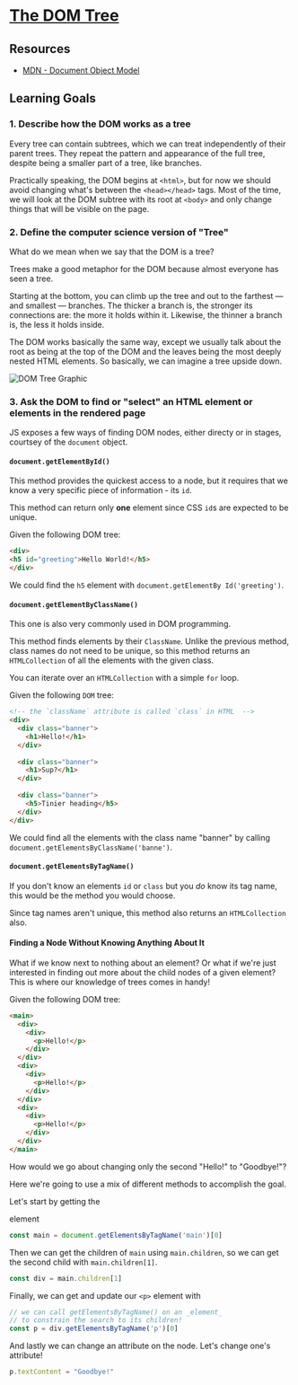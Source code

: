 # [The DOM Tree](https://learn.co/tracks/online-software-engineering-structured/front-end-web-programming/manipulating-the-dom/the-dom-tree)

## Resources

* [MDN - Document Object Model](https://developer.mozilla.org/en-US/docs/Web/API/Document_Object_Model)

## Learning Goals

### 1. Describe how the DOM works as a tree

  Every tree can contain subtrees, which we can treat independently of their
  parent trees. They repeat the pattern and appearance of the full tree, despite 
  being a smaller part of a tree, like branches.

  Practically speaking, the DOM begins at `<html>`, but for now we should avoid
  changing what's between the `<head></head>` tags. Most of the time, we will look
  at the DOM subtree with its root at `<body>` and only change things that will be
  visible on the page.

### 2. Define the computer science version of "Tree"

  What do we mean when we say that the DOM is a tree? 

  Trees make a good metaphor for the DOM because almost everyone has seen a tree.

  Starting at the bottom, you can climb up the tree and out to the farthest — and smallest — branches. The thicker a branch is, the stronger its connections are: the more it holds within it. Likewise, the thinner a branch is, the less it holds inside.

  The DOM works basically the same way, except we usually talk about the root as
  being at the top of the DOM and the leaves being the most deeply nested HTML
  elements. So basically, we can imagine a tree upside down.

  ![DOM Tree Graphic](https://curriculum-content.s3.amazonaws.com/fewpjs/fewpjs-the-dom-tree/Image_6_DomTree.png)

### 3. Ask the DOM to find or "select" an HTML element or elements in the rendered page

  JS exposes a few ways of finding DOM nodes, either directy or in stages, courtsey of the `document` object.

#### `document.getElementById()`

  This method provides the quickest access to a node, but it requires that we know a very specific piece of information - its `id`.

  This method can return only **one** element since CSS `id`s are expected to be unique.

  Given the following DOM tree:

  ```HTML
<div>
  <h5 id="greeting">Hello World!</h5>
</div>
  ```

  We could find the `h5` element with `document.getElementBy Id('greeting')`.

#### `document.getElementByClassName()`

This one is also very commonly used in DOM programming.

This method finds elements by their `ClassName`. Unlike the previous method, class names do not need to be unique, so this method returns an `HTMLCollection` of all the elements with the given class.

You can iterate over an `HTMLCollection` with a simple `for` loop.

Given the following `DOM` tree:

```HTML
<!-- the `className` attribute is called `class` in HTML  -->
<div>
  <div class="banner">
    <h1>Hello!</h1>
  </div>
  
  <div class="banner">
    <h1>Sup?</h1>
  </div>
  
  <div class="banner">
    <h5>Tinier heading</h5>
  </div>
</div>
```

We could find all the elements with the class name "banner" by calling `document.getElementsByClassName('banne')`.

#### `document.getElementsByTagName()`

If you don't know an elements `id` or `class` but you _do_ know its tag name, this would be the method you would choose.

Since tag names aren't unique, this method also returns an `HTMLCollection` also.

#### Finding a Node Without Knowing Anything About It

What if we know next to nothing about an element? Or what if we're just interested in finding out more about the child nodes of a given element? This is where our knowledge of trees comes in handy!

Given the following DOM tree:

```HTML
<main>
  <div>
    <div>
      <p>Hello!</p>
    </div>
  </div>
  <div>
    <div>
      <p>Hello!</p>
    </div>
  </div>
  <div>
    <div>
      <p>Hello!</p>
    </div>
  </div>
</main>
```

How would we go about changing only the second "Hello!" to "Goodbye!"?

Here we're going to use a mix of different methods to accomplish the goal.

Let's start by getting the <main> element

```JavaScript
const main = document.getElementsByTagName('main')[0]
```

Then we can get the children of `main` using `main.children`, so we can get the
second child with `main.children[1]`.

```javascript
const div = main.children[1]
```

Finally, we can get and update our `<p>` element with

```javascript
// we can call getElementsByTagName() on an _element_
// to constrain the search to its children!
const p = div.getElementsByTagName('p')[0]
```

And lastly we can change an attribute on the node. Let's change one's attribute!

```javascript
p.textContent = "Goodbye!"
```